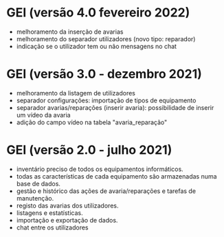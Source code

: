 # GEI (versão 4.0 fevereiro 2022)
  - melhoramento da inserção de avarias
  - melhoramento do separador utilizadores (novo tipo: reparador)
  - indicação se o utilizador tem ou não mensagens no chat


# GEI (versão 3.0 - dezembro 2021) 
  - melhoramento da listagem de utilizadores
  - separador configurações: importação de tipos de equipamento
  - separador avarias/reparações (inserir avaria): possibilidade de inserir um vídeo da avaria
  - adição do campo vídeo na tabela "avaria_reparação"


# GEI (versão 2.0 - julho 2021)
- inventário preciso de todos os equipamentos informáticos.
- todas as características de cada equipamento são armazenadas numa base de dados.
- gestão e histórico das ações de avaria/reparações e tarefas de manutenção.
- registo das avarias dos utilizadores.
- listagens e estatísticas.
- importação e exportação de dados. 
- chat entre os utilizadores
